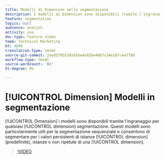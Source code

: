 ```yaml
---
title: Modelli di Dimension nella segmentazione
description: I modelli di Dimension sono disponibili tramite l'ingranaggio per qualsiasi dimensione nella segmentazione. Questi modelli sono particolarmente utili per la segmentazione sequenziale e consentono di segmentare i valori persistenti di una dimensione (impostazione predefinita), istanze o istanze non ripetute di una dimensione.
feature: segmentation
topics: null
audience: analyst
activity: use
doc-type: feature video
team: Technical Marketing
kt: 4846
translation-type: tm+mt
source-git-commit: 2aad57055392d16e4e92be4887c34e18fc4aff80
workflow-type: tm+mt
source-wordcount: '81'
ht-degree: 0%

---
```



# [!UICONTROL Dimension] Modelli in segmentazione

[!UICONTROL Dimension] i modelli sono disponibili tramite l&#39;ingranaggio per qualsiasi [!UICONTROL dimension] segmentazione. Questi modelli sono particolarmente utili per la segmentazione sequenziale e consentono di segmentare per i valori persistenti di istanze [!UICONTROL dimension] (predefinite), istanze o non ripetute di una [!UICONTROL dimension].

>[!VIDEO](https://video.tv.adobe.com/v/32958/?quality=12)
